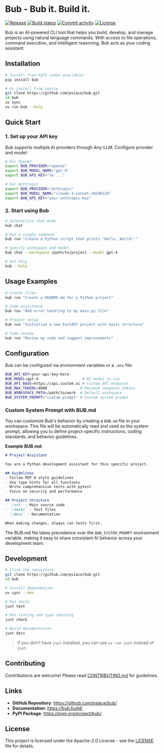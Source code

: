 # Bub - Bub it. Build it.

[![Release](https://img.shields.io/github/v/release/psiace/bub)](https://github.com/psiace/bub/releases)
[![Build status](https://img.shields.io/github/actions/workflow/status/psiace/bub/main.yml?branch=main)](https://github.com/psiace/bub/actions/workflows/main.yml?query=branch%3Amain)
[![Commit activity](https://img.shields.io/github/commit-activity/m/psiace/bub)](https://github.com/psiace/bub/graphs/commit-activity)
[![License](https://img.shields.io/github/license/psiace/bub)](LICENSE)

Bub is an AI-powered CLI tool that helps you build, develop, and manage projects using natural language commands. With access to file operations, command execution, and intelligent reasoning, Bub acts as your coding assistant.

## Installation

```bash
# Install from PyPI (when available)
pip install bub

# Or install from source
git clone https://github.com/psiace/bub.git
cd bub
uv sync
uv run bub --help
```

## Quick Start

### 1. Set up your API key

Bub supports multiple AI providers through Any-LLM. Configure provider and model:

```bash
# For OpenAI
export BUB_PROVIDER="openai"
export BUB_MODEL_NAME="gpt-4"
export BUB_API_KEY="sk-..."

# For Anthropic
export BUB_PROVIDER="anthropic"
export BUB_MODEL_NAME="claude-3-sonnet-20240229"
export BUB_API_KEY="your-anthropic-key"
```

### 2. Start using Bub

```bash
# Interactive chat mode
bub chat

# Run a single command
bub run "Create a Python script that prints 'Hello, World!'"

# Specify workspace and model
bub chat --workspace /path/to/project --model gpt-4

# Get help
bub --help
```

## Usage Examples

```bash
# Create files
bub run "Create a README.md for a Python project"

# Code assistance
bub run "Add error handling to my main.py file"

# Project setup
bub run "Initialize a new FastAPI project with basic structure"

# Code review
bub run "Review my code and suggest improvements"
```

## Configuration

Bub can be configured via environment variables or a `.env` file:

```bash
BUB_API_KEY=your-api-key-here
BUB_MODEL=gpt-4                    # AI model to use
BUB_API_BASE=https://api.custom.ai # Custom API endpoint
BUB_MAX_TOKENS=4000               # Maximum response tokens
BUB_WORKSPACE_PATH=/path/to/work  # Default workspace
BUB_SYSTEM_PROMPT="custom prompt" # Custom system prompt
```

### Custom System Prompt with BUB.md

You can customize Bub's behavior by creating a `BUB.md` file in your workspace. This file will be automatically read and used as the system prompt, allowing you to define project-specific instructions, coding standards, and behavior guidelines.

**Example BUB.md:**

```markdown
# Project Assistant

You are a Python development assistant for this specific project.

## Guidelines
- Follow PEP 8 style guidelines
- Use type hints for all functions
- Write comprehensive tests with pytest
- Focus on security and performance

## Project Structure
- `/src` - Main source code
- `/tests` - Test files
- `/docs` - Documentation

When making changes, always run tests first.
```

The BUB.md file takes precedence over the `BUB_SYSTEM_PROMPT` environment variable, making it easy to share consistent AI behavior across your development team.

## Development

```bash
# Clone the repository
git clone https://github.com/psiace/bub.git
cd bub

# Install dependencies
uv sync --dev

# Run tests
just test

# Run linting and type checking
just check

# Build documentation
just docs
```

> If you don't have `just` installed, you can use `uv run just` instead of `just`.

## Contributing

Contributions are welcome! Please read [CONTRIBUTING.md](CONTRIBUTING.md) for guidelines.

## Links

- **GitHub Repository**: https://github.com/psiace/bub/
- **Documentation**: https://bub.build/
- **PyPI Package**: https://pypi.org/project/bub/

## License

This project is licensed under the Apache-2.0 License - see the [LICENSE](LICENSE) file for details.
